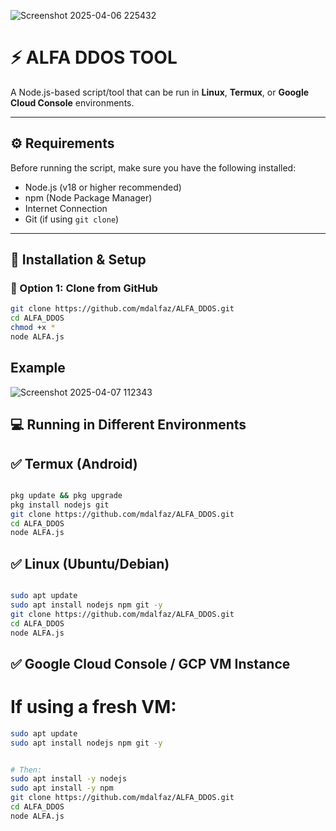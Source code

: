 ![Screenshot 2025-04-06 225432](https://github.com/user-attachments/assets/1eac34ab-9f0b-4fc7-a978-a4845079a003)


# ⚡ ALFA DDOS TOOL

A Node.js-based script/tool that can be run in **Linux**, **Termux**, or **Google Cloud Console** environments.

---

## ⚙️ Requirements

Before running the script, make sure you have the following installed:

- Node.js (v18 or higher recommended)
- npm (Node Package Manager)
- Internet Connection
- Git (if using `git clone`)

---

## 🚀 Installation & Setup

### 🔸 Option 1: Clone from GitHub

```bash
git clone https://github.com/mdalfaz/ALFA_DDOS.git
cd ALFA_DDOS
chmod +x *
node ALFA.js


```
## Example

![Screenshot 2025-04-07 112343](https://github.com/user-attachments/assets/5b93cdac-5c14-4823-b7a3-6a8922821099)


## 💻 Running in Different Environments

## ✅ Termux (Android)

```bash

pkg update && pkg upgrade
pkg install nodejs git
git clone https://github.com/mdalfaz/ALFA_DDOS.git
cd ALFA_DDOS
node ALFA.js

```

## ✅ Linux (Ubuntu/Debian)

```bash

sudo apt update
sudo apt install nodejs npm git -y
git clone https://github.com/mdalfaz/ALFA_DDOS.git
cd ALFA_DDOS
node ALFA.js

```

## ✅ Google Cloud Console / GCP VM Instance

# If using a fresh VM:

```bash
sudo apt update
sudo apt install nodejs npm git -y

```
```bash

# Then:
sudo apt install -y nodejs
sudo apt install -y npm
git clone https://github.com/mdalfaz/ALFA_DDOS.git
cd ALFA_DDOS
node ALFA.js
```





